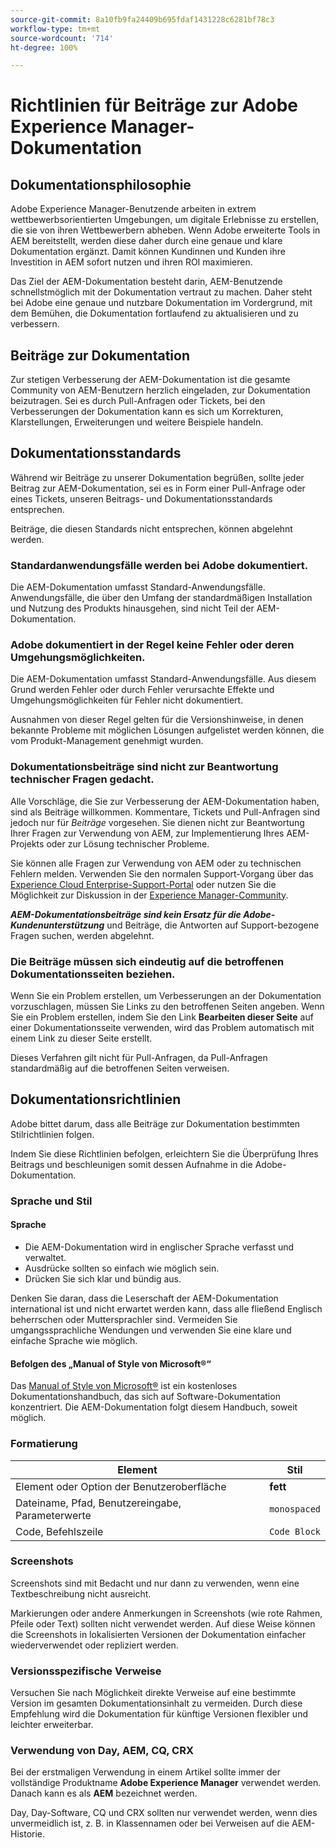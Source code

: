 ```yaml
---
source-git-commit: 8a10fb9fa24409b695fdaf1431228c6281bf78c3
workflow-type: tm+mt
source-wordcount: '714'
ht-degree: 100%

---
```

# Richtlinien für Beiträge zur Adobe Experience Manager-Dokumentation

## Dokumentationsphilosophie

Adobe Experience Manager-Benutzende arbeiten in extrem wettbewerbsorientierten Umgebungen, um digitale Erlebnisse zu erstellen, die sie von ihren Wettbewerbern abheben. Wenn Adobe erweiterte Tools in AEM bereitstellt, werden diese daher durch eine genaue und klare Dokumentation ergänzt. Damit können Kundinnen und Kunden ihre Investition in AEM sofort nutzen und ihren ROI maximieren.

Das Ziel der AEM-Dokumentation besteht darin, AEM-Benutzende schnellstmöglich mit der Dokumentation vertraut zu machen. Daher steht bei Adobe eine genaue und nutzbare Dokumentation im Vordergrund, mit dem Bemühen, die Dokumentation fortlaufend zu aktualisieren und zu verbessern.

## Beiträge zur Dokumentation

Zur stetigen Verbesserung der AEM-Dokumentation ist die gesamte Community von AEM-Benutzern herzlich eingeladen, zur Dokumentation beizutragen. Sei es durch Pull-Anfragen oder Tickets, bei den Verbesserungen der Dokumentation kann es sich um Korrekturen, Klarstellungen, Erweiterungen und weitere Beispiele handeln.

## Dokumentationsstandards

Während wir Beiträge zu unserer Dokumentation begrüßen, sollte jeder Beitrag zur AEM-Dokumentation, sei es in Form einer Pull-Anfrage oder eines Tickets, unseren Beitrags- und Dokumentationsstandards entsprechen.

Beiträge, die diesen Standards nicht entsprechen, können abgelehnt werden.

### Standardanwendungsfälle werden bei Adobe dokumentiert.

Die AEM-Dokumentation umfasst Standard-Anwendungsfälle. Anwendungsfälle, die über den Umfang der standardmäßigen Installation und Nutzung des Produkts hinausgehen, sind nicht Teil der AEM-Dokumentation.

### Adobe dokumentiert in der Regel keine Fehler oder deren Umgehungsmöglichkeiten.

Die AEM-Dokumentation umfasst Standard-Anwendungsfälle. Aus diesem Grund werden Fehler oder durch Fehler verursachte Effekte und Umgehungsmöglichkeiten für Fehler nicht dokumentiert.

Ausnahmen von dieser Regel gelten für die Versionshinweise, in denen bekannte Probleme mit möglichen Lösungen aufgelistet werden können, die vom Produkt-Management genehmigt wurden.

### Dokumentationsbeiträge sind nicht zur Beantwortung technischer Fragen gedacht.

Alle Vorschläge, die Sie zur Verbesserung der AEM-Dokumentation haben, sind als Beiträge willkommen. Kommentare, Tickets und Pull-Anfragen sind jedoch nur für *Beiträge* vorgesehen. Sie dienen nicht zur Beantwortung Ihrer Fragen zur Verwendung von AEM, zur Implementierung Ihres AEM-Projekts oder zur Lösung technischer Probleme.

Sie können alle Fragen zur Verwendung von AEM oder zu technischen Fehlern melden. Verwenden Sie den normalen Support-Vorgang über das [Experience Cloud Enterprise-Support-Portal](https://experienceleague.adobe.com/de?support-solution=General#support) oder nutzen Sie die Möglichkeit zur Diskussion in der [Experience Manager-Community](https://experienceleaguecommunities.adobe.com/t5/adobe-experience-manager/ct-p/adobe-experience-manager-community?lang=de).

***AEM-Dokumentationsbeiträge sind kein Ersatz für die Adobe-Kundenunterstützung*** und Beiträge, die Antworten auf Support-bezogene Fragen suchen, werden abgelehnt.

### Die Beiträge müssen sich eindeutig auf die betroffenen Dokumentationsseiten beziehen.

Wenn Sie ein Problem erstellen, um Verbesserungen an der Dokumentation vorzuschlagen, müssen Sie Links zu den betroffenen Seiten angeben. Wenn Sie ein Problem erstellen, indem Sie den Link **Bearbeiten dieser Seite** auf einer Dokumentationsseite verwenden, wird das Problem automatisch mit einem Link zu dieser Seite erstellt.

Dieses Verfahren gilt nicht für Pull-Anfragen, da Pull-Anfragen standardmäßig auf die betroffenen Seiten verweisen.

## Dokumentationsrichtlinien

Adobe bittet darum, dass alle Beiträge zur Dokumentation bestimmten Stilrichtlinien folgen.

Indem Sie diese Richtlinien befolgen, erleichtern Sie die Überprüfung Ihres Beitrags und beschleunigen somit dessen Aufnahme in die Adobe-Dokumentation.

### Sprache und Stil

#### Sprache

* Die AEM-Dokumentation wird in englischer Sprache verfasst und verwaltet.
* Ausdrücke sollten so einfach wie möglich sein.
* Drücken Sie sich klar und bündig aus.

Denken Sie daran, dass die Leserschaft der AEM-Dokumentation international ist und nicht erwartet werden kann, dass alle fließend Englisch beherrschen oder Muttersprachler sind. Vermeiden Sie umgangssprachliche Wendungen und verwenden Sie eine klare und einfache Sprache wie möglich.

#### Befolgen des „Manual of Style von Microsoft®“

Das [Manual of Style von Microsoft®](https://learn.microsoft.com/de-de/style-guide/welcome/) ist ein kostenloses Dokumentationshandbuch, das sich auf Software-Dokumentation konzentriert. Die AEM-Dokumentation folgt diesem Handbuch, soweit möglich.

### Formatierung

| Element | Stil |
|---|---|
| Element oder Option der Benutzeroberfläche | **fett** |
| Dateiname, Pfad, Benutzereingabe, Parameterwerte | `monospaced` |
| Code, Befehlszeile | ```Code Block``` |

### Screenshots

Screenshots sind mit Bedacht und nur dann zu verwenden, wenn eine Textbeschreibung nicht ausreicht.

Markierungen oder andere Anmerkungen in Screenshots (wie rote Rahmen, Pfeile oder Text) sollten nicht verwendet werden. Auf diese Weise können die Screenshots in lokalisierten Versionen der Dokumentation einfacher wiederverwendet oder repliziert werden.

### Versionsspezifische Verweise

Versuchen Sie nach Möglichkeit direkte Verweise auf eine bestimmte Version im gesamten Dokumentationsinhalt zu vermeiden. Durch diese Empfehlung wird die Dokumentation für künftige Versionen flexibler und leichter erweiterbar.

### Verwendung von Day, AEM, CQ, CRX

Bei der erstmaligen Verwendung in einem Artikel sollte immer der vollständige Produktname **Adobe Experience Manager** verwendet werden. Danach kann es als **AEM** bezeichnet werden.

Day, Day-Software, CQ und CRX sollten nur verwendet werden, wenn dies unvermeidlich ist, z. B. in Klassennamen oder bei Verweisen auf die AEM-Historie.


